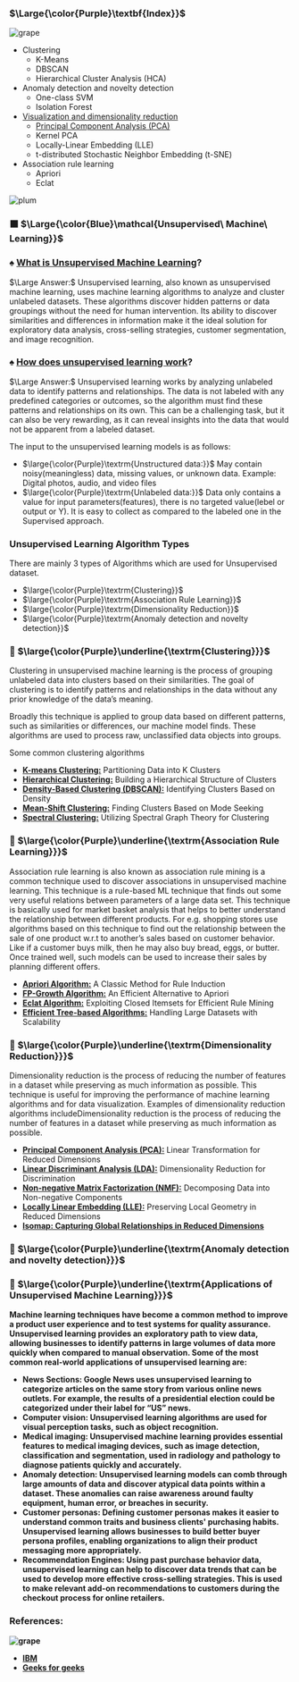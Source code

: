 
### $\Large{\color{Purple}\textbf{Index}}$
![grape](https://user-images.githubusercontent.com/12748752/126882595-d1f5449e-14bb-4ab3-809c-292caf0858a1.png)
   * Clustering
      * K-Means
      * DBSCAN
      * Hierarchical Cluster Analysis (HCA)
   * Anomaly detection and novelty detection
      * One-class SVM
      * Isolation Forest
  * [Visualization and dimensionality reduction](https://github.com/iAmKankan/Data-Gathering-And-Preprocessing/tree/main/Dimensionality_Reduction#readme)
     * [Principal Component Analysis (PCA)](https://github.com/iAmKankan/Data-Gathering-And-Preprocessing/blob/main/Dimensionality_Reduction/PCA.md)
     * Kernel PCA
     * Locally-Linear Embedding (LLE)
     * t-distributed Stochastic Neighbor Embedding (t-SNE)
  * Association rule learning
     * Apriori
     * Eclat

![plum](https://user-images.githubusercontent.com/12748752/126882596-b9ba4645-7001-435e-9a3c-d4416a2543c1.png)
###  ⬛ $\Large{\color{Blue}\mathcal{Unsupervised\ Machine\ Learning}}$
### ♠️ <ins>What is Unsupervised Machine Learning</ins>? 
$\Large Answer:$ Unsupervised learning, also known as unsupervised machine learning, uses machine learning algorithms to analyze and cluster unlabeled datasets. These algorithms discover hidden patterns or data groupings without the need for human intervention.
Its ability to discover similarities and differences in information make it the ideal solution for exploratory data analysis, cross-selling strategies, customer segmentation, and image recognition.

### ♠️ <ins>How does unsupervised learning work</ins>? 
$\Large Answer:$  Unsupervised learning works by analyzing unlabeled data to identify patterns and relationships. The data is not labeled with any predefined categories or outcomes, so the algorithm must find these patterns and relationships on its own. This can be a challenging task, but it can also be very rewarding, as it can reveal insights into the data that would not be apparent from a labeled dataset.

The input to the unsupervised learning models is as follows: 

* $\large{\color{Purple}\textrm{Unstructured data:}}$ May contain noisy(meaningless) data, missing values, or unknown data. Example: Digital photos, audio, and video files
* $\large{\color{Purple}\textrm{Unlabeled data:}}$ Data only contains a value for input parameters(features), there is no targeted value(lebel or output or Y). It is easy to collect as compared to the labeled one in the Supervised approach.

### Unsupervised Learning Algorithm Types
There are mainly 3 types of Algorithms which are used for Unsupervised dataset.
* $\large{\color{Purple}\textrm{Clustering}}$
* $\large{\color{Purple}\textrm{Association Rule Learning}}$
* $\large{\color{Purple}\textrm{Dimensionality Reduction}}$
* $\large{\color{Purple}\textrm{Anomaly detection and novelty detection}}$


### 🔲 $\large{\color{Purple}\underline{\textrm{Clustering}}}$
Clustering in unsupervised machine learning is the process of grouping unlabeled data into clusters based on their similarities. The goal of clustering is to identify patterns and relationships in the data without any prior knowledge of the data’s meaning.

Broadly this technique is applied to group data based on different patterns, such as similarities or differences, our machine model finds. These algorithms are used to process raw, unclassified data objects into groups. 

Some common clustering algorithms

* <ins><b>K-means Clustering:</b></ins> Partitioning Data into K Clusters
* <ins><b>Hierarchical Clustering:</b></ins> Building a Hierarchical Structure of Clusters
* <ins><b>Density-Based Clustering (DBSCAN):</b></ins> Identifying Clusters Based on Density
* <ins><b>Mean-Shift Clustering:</b></ins> Finding Clusters Based on Mode Seeking
* <ins><b>Spectral Clustering:</b></ins> Utilizing Spectral Graph Theory for Clustering

### 🔲 $\large{\color{Purple}\underline{\textrm{Association Rule Learning}}}$
Association rule learning is also known as association rule mining is a common technique used to discover associations in unsupervised machine learning. This technique is a rule-based ML technique that finds out some very useful relations between parameters of a large data set. This technique is basically used for market basket analysis that helps to better understand the relationship between different products. For e.g. shopping stores use algorithms based on this technique to find out the relationship between the sale of one product w.r.t to another’s sales based on customer behavior. Like if a customer buys milk, then he may also buy bread, eggs, or butter. Once trained well, such models can be used to increase their sales by planning different offers.

* <ins><b>Apriori Algorithm:</b></ins> A Classic Method for Rule Induction
* <ins><b>FP-Growth Algorithm:</b></ins> An Efficient Alternative to Apriori
* <ins><b>Eclat Algorithm:</b></ins> Exploiting Closed Itemsets for Efficient Rule Mining
* <ins><b>Efficient Tree-based Algorithms:</b></ins> Handling Large Datasets with Scalability
  
### 🔲 $\large{\color{Purple}\underline{\textrm{Dimensionality Reduction}}}$
Dimensionality reduction is the process of reducing the number of features in a dataset while preserving as much information as possible. This technique is useful for improving the performance of machine learning algorithms and for data visualization. Examples of dimensionality reduction algorithms includeDimensionality reduction is the process of reducing the number of features in a dataset while preserving as much information as possible.

* <ins><b>Principal Component Analysis (PCA):</b></ins> Linear Transformation for Reduced Dimensions
* <ins><b>Linear Discriminant Analysis (LDA):</b></ins> Dimensionality Reduction for Discrimination
* <ins><b>Non-negative Matrix Factorization (NMF):</b></ins> Decomposing Data into Non-negative Components
* <ins><b>Locally Linear Embedding (LLE):</b></ins> Preserving Local Geometry in Reduced Dimensions
* <ins><b>Isomap: Capturing Global Relationships in Reduced Dimensions

### 🔲 $\large{\color{Purple}\underline{\textrm{Anomaly detection and novelty detection}}}$


### 🔲 $\large{\color{Purple}\underline{\textrm{Applications of Unsupervised Machine Learning}}}$

Machine learning techniques have become a common method to improve a product user experience and to test systems for quality assurance. Unsupervised learning provides an exploratory path to view data, allowing businesses to identify patterns in large volumes of data more quickly when compared to manual observation. Some of the most common real-world applications of unsupervised learning are:

* **News Sections:** Google News uses unsupervised learning to categorize articles on the same story from various online news outlets. For example, the results of a presidential election could be categorized under their label for “US” news.
* **Computer vision:** Unsupervised learning algorithms are used for visual perception tasks, such as object recognition.  
* **Medical imaging:** Unsupervised machine learning provides essential features to medical imaging devices, such as image detection, classification and segmentation, used in radiology and pathology to diagnose patients quickly and accurately.
* **Anomaly detection:** Unsupervised learning models can comb through large amounts of data and discover atypical data points within a dataset. These anomalies can raise awareness around faulty equipment, human error, or breaches in security.
* **Customer personas:** Defining customer personas makes it easier to understand common traits and business clients' purchasing habits. Unsupervised learning allows businesses to build better buyer persona profiles, enabling organizations to align their product messaging more appropriately.
* **Recommendation Engines:** Using past purchase behavior data, unsupervised learning can help to discover data trends that can be used to develop more effective cross-selling strategies. This is used to make relevant add-on recommendations to customers during the checkout process for online retailers.


### References:
![grape](https://user-images.githubusercontent.com/12748752/126882595-d1f5449e-14bb-4ab3-809c-292caf0858a1.png)
* [IBM](https://www.ibm.com/topics/unsupervised-learning)
* [Geeks for geeks](https://www.geeksforgeeks.org/ml-types-learning-part-2/?ref=header_search)
